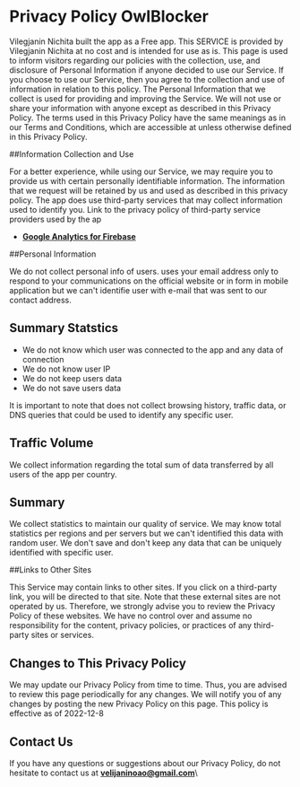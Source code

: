 


# Privacy Policy OwlBlocker

Vilegjanin Nichita built the app as a Free app. This SERVICE is provided by Vilegjanin Nichita at no cost and is intended for use as is.
This page is used to inform visitors regarding our policies with the collection, use, and disclosure of Personal Information if anyone decided to use our Service. If you choose to use our Service, then you agree to the collection and use of information in relation to this policy. The Personal Information that we collect is used for providing and improving the Service. We will not use or share your information with anyone except as described in this Privacy Policy.
The terms used in this Privacy Policy have the same meanings as in our Terms and Conditions, which are accessible at unless otherwise defined in this Privacy Policy.

##Information Collection and Use

For a better experience, while using our Service, we may require you to provide us with certain personally identifiable information. The information that we request will be retained by us and used as described in this privacy policy.
The app does use third-party services that may collect information used to identify you. Link to the privacy policy of third-party service providers used by the ap


* **[Google Analytics for Firebase](https://firebase.google.com/terms/analytics)**

##Personal Information

We do not collect personal info of users. uses your email address only to respond to your communications on the official website or in form in mobile application but we can't identifie user with e-mail that was sent to our contact address.

## Summary Statstics
* We do not know which user was connected to the app  and any data of connection
* We do not know user IP
* We do not keep users data
* We do not save users data

It is important to note that does not collect browsing history, traffic data, or DNS queries that could be used to identify any specific user.

## Traffic Volume

We collect information regarding the total sum of data transferred by all users of the app per country.

## Summary

We collect statistics to maintain our quality of service. We may know total statistics per regions and per servers but we can't identified this data with random user. We don't save and don't keep any data that can be uniquely identified with specific user.

##Links to Other Sites

This Service may contain links to other sites. If you click on a third-party link, you will be directed to that site. Note that these external sites are not operated by us. Therefore, we strongly advise you to review the Privacy Policy of these websites. We have no control over and assume no responsibility for the content, privacy policies, or practices of any third-party sites or services.

## Changes to This Privacy Policy

We may update our Privacy Policy from time to time. Thus, you are advised to review this page periodically for any changes. We will notify you of any changes by posting the new Privacy Policy on this page.
This policy is effective as of 2022-12-8


## Contact Us

If you have any questions or suggestions about our Privacy Policy, do not hesitate to contact us at **velijaninoao@gmail.com**\

